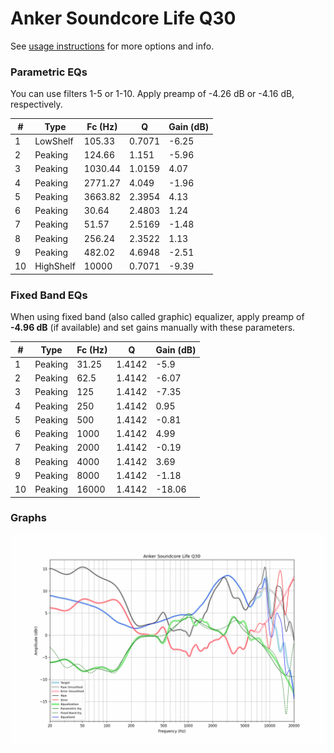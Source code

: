 # Anker Soundcore Life Q30
See [usage instructions](https://github.com/jaakkopasanen/AutoEq#usage) for more options and info.

### Parametric EQs
You can use filters 1-5 or 1-10. Apply preamp of -4.26 dB or -4.16 dB, respectively.

|   # | Type      |   Fc (Hz) |      Q |   Gain (dB) |
|-----|-----------|-----------|--------|-------------|
|   1 | LowShelf  |    105.33 | 0.7071 |       -6.25 |
|   2 | Peaking   |    124.66 | 1.151  |       -5.96 |
|   3 | Peaking   |   1030.44 | 1.0159 |        4.07 |
|   4 | Peaking   |   2771.27 | 4.049  |       -1.96 |
|   5 | Peaking   |   3663.82 | 2.3954 |        4.13 |
|   6 | Peaking   |     30.64 | 2.4803 |        1.24 |
|   7 | Peaking   |     51.57 | 2.5169 |       -1.48 |
|   8 | Peaking   |    256.24 | 2.3522 |        1.13 |
|   9 | Peaking   |    482.02 | 4.6948 |       -2.51 |
|  10 | HighShelf |  10000    | 0.7071 |       -9.39 |

### Fixed Band EQs
When using fixed band (also called graphic) equalizer, apply preamp of **-4.96 dB** (if available) and set gains manually with these parameters.

|   # | Type    |   Fc (Hz) |      Q |   Gain (dB) |
|-----|---------|-----------|--------|-------------|
|   1 | Peaking |     31.25 | 1.4142 |       -5.9  |
|   2 | Peaking |     62.5  | 1.4142 |       -6.07 |
|   3 | Peaking |    125    | 1.4142 |       -7.35 |
|   4 | Peaking |    250    | 1.4142 |        0.95 |
|   5 | Peaking |    500    | 1.4142 |       -0.81 |
|   6 | Peaking |   1000    | 1.4142 |        4.99 |
|   7 | Peaking |   2000    | 1.4142 |       -0.19 |
|   8 | Peaking |   4000    | 1.4142 |        3.69 |
|   9 | Peaking |   8000    | 1.4142 |       -1.18 |
|  10 | Peaking |  16000    | 1.4142 |      -18.06 |

### Graphs
![](./Anker%20Soundcore%20Life%20Q30.png)
